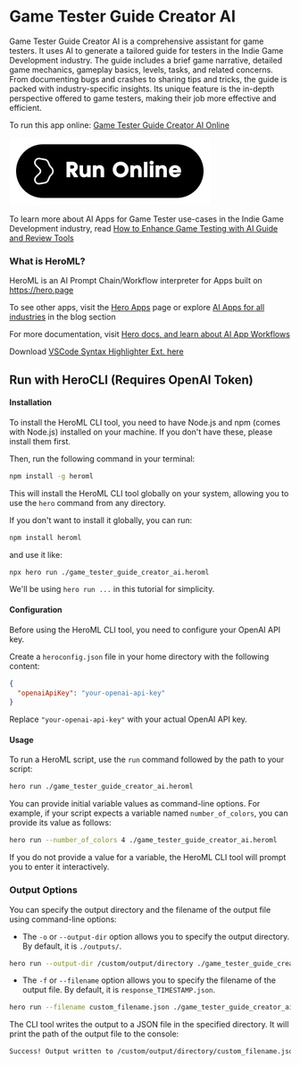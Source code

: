 # Game Tester Guide Creator AI

Game Tester Guide Creator AI is a comprehensive assistant for game testers. It uses AI to generate a tailored guide for testers in the Indie Game Development industry. The guide includes a brief game narrative, detailed game mechanics, gameplay basics, levels, tasks, and related concerns. From documenting bugs and crashes to sharing tips and tricks, the guide is packed with industry-specific insights. Its unique feature is the in-depth perspective offered to game testers, making their job more effective and efficient.

To run this app online: [Game Tester Guide Creator AI Online](https://hero.page/app/game-tester-guide-creator-ai-comprehensive-guide-for-game-testers/0WusDuhCUwvCBhtLrOQq)

[![Run Game Tester Guide Creator AI Online](/assets/run.svg)](https://hero.page/app/game-tester-guide-creator-ai-comprehensive-guide-for-game-testers/0WusDuhCUwvCBhtLrOQq)

To learn more about AI Apps for Game Tester use-cases in the Indie Game Development industry, read [How to Enhance Game Testing with AI Guide and Review Tools](https://hero.page/blog/ai/indie-game-development/how-to-enhance-game-testing-with-ai-guide-and-review-tools/170995)

### What is HeroML?
HeroML is an AI Prompt Chain/Workflow interpreter for Apps built on https://hero.page 

To see other apps, visit the [Hero Apps](https://hero.page/apps) page or explore [AI Apps for all industries](https://hero.page/blog) in the blog section

For more documentation, visit [Hero docs, and learn about AI App Workflows](https://hero.page/tutorials/introduction-to-heroml)

Download [VSCode Syntax Highlighter Ext. here](https://marketplace.visualstudio.com/items?itemName=hero-page.heroml)

## Run with HeroCLI (Requires OpenAI Token)

#### Installation

To install the HeroML CLI tool, you need to have Node.js and npm (comes with Node.js) installed on your machine. If you don't have these, please install them first. 

Then, run the following command in your terminal:

```bash
npm install -g heroml
```

This will install the HeroML CLI tool globally on your system, allowing you to use the `hero` command from any directory.

If you don't want to install it globally, you can run:

```bash
npm install heroml
```

and use it like:

```bash
npx hero run ./game_tester_guide_creator_ai.heroml
```

We'll be using `hero run ...` in this tutorial for simplicity.

#### Configuration

Before using the HeroML CLI tool, you need to configure your OpenAI API key. 

Create a `heroconfig.json` file in your home directory with the following content:

```json
{
  "openaiApiKey": "your-openai-api-key"
}
```

Replace `"your-openai-api-key"` with your actual OpenAI API key.

#### Usage

To run a HeroML script, use the `run` command followed by the path to your script:

```bash
hero run ./game_tester_guide_creator_ai.heroml
```

You can provide initial variable values as command-line options. For example, if your script expects a variable named `number_of_colors`, you can provide its value as follows:

```bash
hero run --number_of_colors 4 ./game_tester_guide_creator_ai.heroml
```

If you do not provide a value for a variable, the HeroML CLI tool will prompt you to enter it interactively.

### Output Options

You can specify the output directory and the filename of the output file using command-line options:

- The `-o` or `--output-dir` option allows you to specify the output directory. By default, it is `./outputs/`.

```bash
hero run --output-dir /custom/output/directory ./game_tester_guide_creator_ai.heroml
```

- The `-f` or `--filename` option allows you to specify the filename of the output file. By default, it is `response_TIMESTAMP.json`.

```bash
hero run --filename custom_filename.json ./game_tester_guide_creator_ai.heroml
```

The CLI tool writes the output to a JSON file in the specified directory. It will print the path of the output file to the console:

```bash
Success! Output written to /custom/output/directory/custom_filename.json
```

